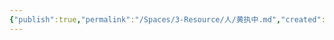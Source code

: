 ```yaml
---
{"publish":true,"permalink":"/Spaces/3-Resource/人/黄执中.md","created":"2024-04-19","modified":"2025-02-21","published":"2025-07-09T18:37:14.920+08:00","cssclasses":""}
---
```


